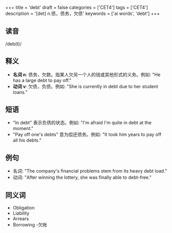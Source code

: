 +++
title = 'debt'
draft = false
categories = ['CET4']
tags = ['CET4']
description = '[det] n.债，债务，欠债'
keywords = ['ai words', 'debt']
+++

## 读音
/deb(t)/

## 释义
- **名词 n**: 债务，欠款。指某人欠另一个人的钱或其他形式的义务。例如: "He has a large debt to pay off."
- **动词 v**: 欠债，负债。例如: "She is currently in debt due to her student loans."

## 短语
- "In debt" 表示负债的状态。例如: "I'm afraid I'm quite in debt at the moment."
- "Pay off one's debts" 意为偿还债务。例如: "It took him years to pay off all his debts."

## 例句
- 名词: "The company's financial problems stem from its heavy debt load."
- 动词: "After winning the lottery, she was finally able to debt-free."

## 同义词
- Obligation
- Liability
- Arrears
- Borrowing
-欠账
